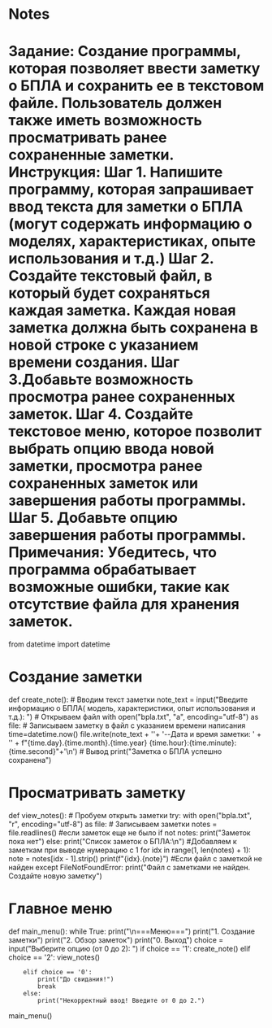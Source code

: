 # Notes
# Задание: Создание программы, которая позволяет ввести заметку о БПЛА и сохранить ее в текстовом файле. Пользователь должен также иметь возможность просматривать ранее сохраненные заметки. Инструкция: Шаг 1. Напишите программу, которая запрашивает ввод текста для заметки о БПЛА (могут содержать информацию о моделях, характеристиках, опыте использования и т.д.) Шаг 2. Создайте текстовый файл, в который будет сохраняться каждая заметка. Каждая новая заметка должна быть сохранена в новой строке с указанием времени создания. Шаг 3.Добавьте возможность просмотра ранее сохраненных заметок. Шаг 4. Создайте текстовое меню, которое позволит выбрать опцию ввода новой заметки, просмотра ранее сохраненных заметок или завершения работы программы.  Шаг 5. Добавьте опцию завершения работы программы. Примечания: Убедитесь, что программа обрабатывает возможные ошибки, такие как отсутствие файла для хранения заметок.

from datetime import datetime
# Создание заметки
def create_note():
    # Вводим текст заметки
    note_text = input("Введите информацию о БПЛА( модель, характеристики, опыт использования и т.д.): ")
    # Открываем файл
    with open("bpla.txt", "a", encoding="utf-8") as file:
        # Записываем заметку в файл с указанием времени написания
        time=datetime.now()
        file.write(note_text + ''+ '--Дата и время заметки: ' + '' + f"{time.day}.{time.month}.{time.year} {time.hour}:{time.minute}:{time.second}"+'\n')
    # Вывод
    print("Заметка о БПЛА  успешно сохранена")

# Просматривать заметку
def view_notes():
    # Пробуем открыть заметки
    try:
        with open("bpla.txt", "r", encoding="utf-8") as file:
            # Записываем заметки
            notes = file.readlines()
            #если заметок еще не было
            if not notes:
                print("Заметок пока нет")
            else:
                print("Список заметок о БПЛА:\n")
                #Добавляем к заметкам при выводе нумерацию с 1
                for idx in range(1, len(notes) + 1):
                    note = notes[idx - 1].strip()
                    print(f"{idx}.{note}")
    #Если файл с заметкой не найден
    except FileNotFoundError:
        print("Файл с заметками не найден. Создайте новую заметку")

# Главное меню
def main_menu():
    while True:
        print("\n===Меню===")
        print("1. Создание заметки")
        print("2. Обзор заметок")
        print("0. Выход")
        choice = input("Выберите опцию (от 0 до 2): ")
        if choice == '1':
            create_note()
        elif choice == '2':
            view_notes()

        elif choice == '0':
            print("До свидания!")
            break
        else:
            print("Некорректный ввод! Введите от 0 до 2.")

main_menu()
